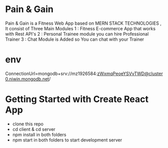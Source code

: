 
# Pain & Gain



Pain & Gain is a Fitness Web App based on MERN STACK TECHNOLOGIES , 
It consist of Three Main Modules
1 : Fitness E-commerce App that works with Rest API's
2 : Personal Trainee module you can hire Professional Trainer
3 : Chat Module is Added so  You can chat with your Trainer 


# env
ConnectionUrl=mongodb+srv://mz1926584:zWxmqPeoeYSVvTWD@cluster0.niwin.mongodb.net/





# Getting Started with Create React App
- clone this repo
- cd client & cd server
- npm install in both folders
- npm start in both folders to start development server 
